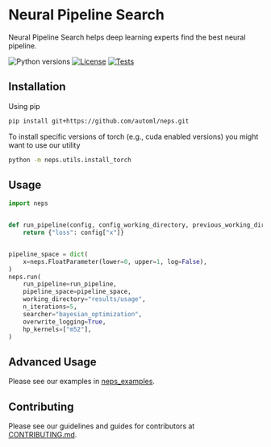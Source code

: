 # Neural Pipeline Search

Neural Pipeline Search helps deep learning experts find the best neural pipeline.

![Python versions](https://img.shields.io/badge/python-3.7-informational)
[![License](https://img.shields.io/badge/license-MIT-informational)](LICENSE)
[![Tests](https://github.com/automl/neps/actions/workflows/tests.yaml/badge.svg)](https://github.com/automl-private/neps/actions)

## Installation

Using pip

```bash
pip install git+https://github.com/automl/neps.git
```

To install specific versions of torch (e.g., cuda enabled versions) you might want to use our utility

```bash
python -m neps.utils.install_torch
```

## Usage

```python
import neps


def run_pipeline(config, config_working_directory, previous_working_directory):
    return {"loss": config["x"]}


pipeline_space = dict(
    x=neps.FloatParameter(lower=0, upper=1, log=False),
)
neps.run(
    run_pipeline=run_pipeline,
    pipeline_space=pipeline_space,
    working_directory="results/usage",
    n_iterations=5,
    searcher="bayesian_optimization",
    overwrite_logging=True,
    hp_kernels=["m52"],
)
```

## Advanced Usage

Please see our examples in [neps_examples](neps_examples).

## Contributing

Please see our guidelines and guides for contributors at [CONTRIBUTING.md](CONTRIBUTING.md).
